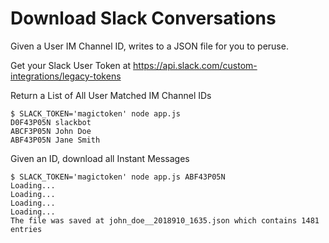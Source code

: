 # Download Slack Conversations

Given a User IM Channel ID, writes to a JSON file for you to peruse.

Get your Slack User Token at https://api.slack.com/custom-integrations/legacy-tokens

Return a List of All User Matched IM Channel IDs
```
$ SLACK_TOKEN='magictoken' node app.js
D0F43P05N slackbot
ABCF3P05N John Doe
ABF43P05N Jane Smith
```

Given an ID, download all Instant Messages
```
$ SLACK_TOKEN='magictoken' node app.js ABF43P05N
Loading...
Loading...
Loading...
Loading...
The file was saved at john_doe__2018910_1635.json which contains 1481 entries
```

